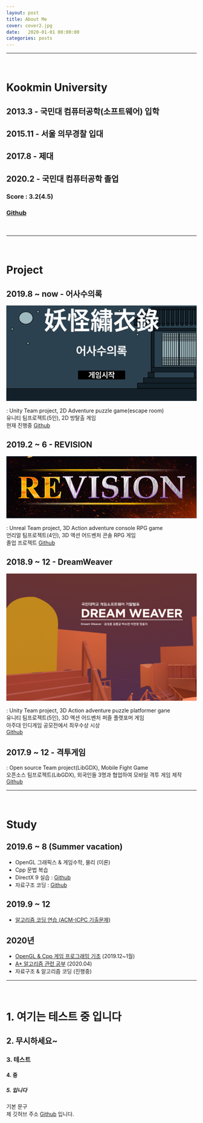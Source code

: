```yaml
---
layout: post
title: About Me
cover: cover2.jpg
date:   2020-01-01 00:00:00
categories: posts
---
```


---
　
# Kookmin University  
## 2013.3 - 국민대 컴퓨터공학(소프트웨어) 입학  
## 2015.11 - 서울 의무경찰 입대  
## 2017.8 - 제대  
## 2020.2 - 국민대 컴퓨터공학 졸업  

### Score : 3.2(4.5)  
### [Github](https://github.com/610ksh)  
　

---
　
# Project
## 2019.8 ~ now - 어사수의록
![어사수의록](/images/어사수의록.png)  

: Unity Team project, 2D Adventure puzzle game(escape room)  
유니티 팀프로젝트(5인), 2D 방탈출 게임  
현재 진행중 [Github](https://github.com/610ksh/EscapeRoom)  

## 2019.2 ~ 6 - REVISION
[![REVISION](/images/REVISION.png)](https://youtu.be/BuQNcEvGe6I)  

: Unreal Team project, 3D Action adventure console RPG game  
언리얼 팀프로젝트(4인), 3D 액션 어드벤처 콘솔 RPG 게임  
졸업 프로젝트 [Github](https://github.com/kookmin-sw/2019-cap1-2019_16)  

## 2018.9 ~ 12 - DreamWeaver
[![DreamWeaver](/images/DreamWeaver.png)](https://youtu.be/1axnmtiIuGw)  

: Unity Team project, 3D Action adventure puzzle platformer gane  
유니티 팀프로젝트(5인), 3D 액션 어드벤처 퍼즐 플랫포머 게임  
아주대 인디게임 공모전에서 최우수상 시상  
[Github](https://github.com/610ksh/Dreamweaver)


## 2017.9 ~ 12 - 격투게임

: Open source Team project(LibGDX), Mobile Fight Game  
오픈소스 팀프로젝트(LibGDX), 외국인들 3명과 협업하여 모바일 격투 게임 제작  
[Github](https://github.com/610ksh/OSS_Project_FightGame)  

---
　
# Study
## 2019.6 ~ 8 (Summer vacation)
- OpenGL 그래픽스 & 게임수학, 물리 (이론)
- Cpp 문법 복습
- DirectX 9 실습 : [Github](https://github.com/610ksh/Direct3D_9)
- 자료구조 코딩 : [Github](https://github.com/610ksh/DataStructure)

## 2019.9 ~ 12
- [알고리즘 코딩 연습 (ACM-ICPC 기출문제)](https://github.com/610ksh/Algorithm)

## 2020년
- [OpenGL & Cpp 게임 프로그래밍 기초](https://github.com/610ksh/OpenGL_HongClassExample) (2019.12~1월)  
- [A* 알고리즘 관련 공부](https://github.com/610ksh/CSharp_GameAlgorithm) (2020.04)
- 자료구조 & 알고리즘 코딩 (진행중)

---
　
# 1. 여기는 테스트 중 입니다
## 2. 무시하세요~
### 3. 테스트
#### 4. 중
##### 5. 입니다
기본 문구    
제 깃허브 주소 [Github](https://github.com/610ksh) 입니다.